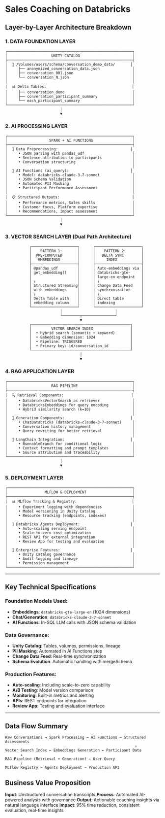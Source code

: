 # Sales Coaching on Databricks

## Layer-by-Layer Architecture Breakdown

### 1. DATA FOUNDATION LAYER
```
┌─────────────────────────────────────────────────────────┐
│                    UNITY CATALOG                        │
├─────────────────────────────────────────────────────────┤
│  📁 /Volumes/users/schema/conversation_demo_data/       │
│     ├── anonymized_conversation_data.json               │
│     ├── conversation_001.json                           │
│     └── conversation_N.json                             │
│                                                         │
│  📊 Delta Tables:                                       │
│     ├── conversation_demo                               │
│     ├── conversation_participant_summary                │
│     └── each_participant_summary                        │
└─────────────────────────────────────────────────────────┘
                         │
                         ▼
```

### 2. AI PROCESSING LAYER
```
┌─────────────────────────────────────────────────────────┐
│                   SPARK + AI FUNCTIONS                  │
├─────────────────────────────────────────────────────────┤
│  🔄 Data Preprocessing:                                 │
│     • JSON parsing with pandas_udf                      │
│     • Sentence attribution to participants              │
│     • Conversation structuring                          │
│                                                         │
│  🧠 AI Functions (ai_query):                            │
│     • Model: databricks-claude-3-7-sonnet               │
│     • JSON Schema Validation                            │
│     • Automated PII Masking                             │
│     • Participant Performance Assessment                │
│                                                         │
│  📋 Structured Outputs:                                 │
│     • Performance metrics, Sales skills                 │
│     • Customer focus, Platform expertise                │
│     • Recommendations, Impact assessment                │
└─────────────────────────────────────────────────────────┘
                         │
                         ▼
```

### 3. VECTOR SEARCH LAYER (Dual Path Architecture)
```
           ┌─────────────────────┐      ┌─────────────────────┐
           │    PATTERN 1:       │      │    PATTERN 2:       │
           │  PRE-COMPUTED       │      │   DELTA SYNC        │
           │   EMBEDDINGS        │      │     INDEX           │
           ├─────────────────────┤      ├─────────────────────┤
           │ @pandas_udf         │      │ Auto-embeddings via │
           │ get_embedding()     │      │ databricks-gte-     │
           │                     │      │ large-en endpoint   │
           │ ↓                   │      │ ↓                   │
           │ Structured Streaming│      │ Change Data Feed    │
           │ with embeddings     │      │ synchronization     │
           │ ↓                   │      │ ↓                   │
           │ Delta Table with    │      │ Direct table        │
           │ embedding column    │      │ indexing            │
           └─────────────────────┘      └─────────────────────┘
                         │                        │
                         └────────┬───────────────┘
                                  ▼
           ┌─────────────────────────────────────────────┐
           │         VECTOR SEARCH INDEX                 │
           │  • Hybrid search (semantic + keyword)       │
           │  • Embedding dimension: 1024                │
           │  • Pipeline: TRIGGERED                      │
           │  • Primary key: id/conversation_id          │
           └─────────────────────────────────────────────┘
                                  │
                                  ▼
```

### 4. RAG APPLICATION LAYER
```
┌─────────────────────────────────────────────────────────┐
│                    RAG PIPELINE                         │
├─────────────────────────────────────────────────────────┤
│  🔍 Retrieval Components:                               │
│     • DatabricksVectorSearch as retriever               │
│     • DatabricksEmbeddings for query encoding           │
│     • Hybrid similarity search (k=10)                   │
│                                                         │
│  🧠 Generation Components:                              │
│     • ChatDatabricks (databricks-claude-3-7-sonnet)     │
│     • Conversation history management                   │
│     • Query rewriting for better retrieval              │
│                                                         │
│  🔗 LangChain Integration:                              │
│     • RunnableBranch for conditional logic              │
│     • Context formatting and prompt templates           │
│     • Source attribution and traceability               │
└─────────────────────────────────────────────────────────┘
                         │
                         ▼
```

### 5. DEPLOYMENT LAYER
```
┌─────────────────────────────────────────────────────────┐
│                 MLFLOW & DEPLOYMENT                     │
├─────────────────────────────────────────────────────────┤
│  📊 MLflow Tracking & Registry:                         │
│     • Experiment logging with dependencies              │
│     • Model versioning in Unity Catalog                 │
│     • Resource tracking (endpoints, indexes)            │
│                                                         │
│  🚀 Databricks Agents Deployment:                       │
│     • Auto-scaling serving endpoint                     │
│     • Scale-to-zero cost optimization                   │
│     • REST API for external integration                 │
│     • Review App for testing and evaluation             │
│                                                         │
│  🔐 Enterprise Features:                                │
│     • Unity Catalog governance                          │
│     • Audit logging and lineage                         │
│     • Permission management                             │
└─────────────────────────────────────────────────────────┘
```

---

## Key Technical Specifications

### Foundation Models Used:
- **Embeddings**: `databricks-gte-large-en` (1024 dimensions)
- **Chat/Generation**: `databricks-claude-3-7-sonnet`
- **AI Functions**: In-SQL LLM calls with JSON schema validation

### Data Governance:
- **Unity Catalog**: Tables, volumes, permissions, lineage
- **PII Masking**: Automated in AI Functions step
- **Change Data Feed**: Real-time synchronization
- **Schema Evolution**: Automatic handling with mergeSchema

### Production Features:
- **Auto-scaling**: Including scale-to-zero capability
- **A/B Testing**: Model version comparison
- **Monitoring**: Built-in metrics and alerting
- **APIs**: REST endpoints for integration
- **Review App**: Testing and evaluation interface

---

## Data Flow Summary

```
Raw Conversations → Spark Processing → AI Functions → Structured Assessments
                                                           ↓
Vector Search Index ← Embeddings Generation ← Participant Data
       ↓
RAG Pipeline (Retrieval + Generation) ← User Query
       ↓
MLflow Registry → Agents Deployment → Production API
```

## Business Value Proposition

**Input**: Unstructured conversation transcripts
**Process**: Automated AI-powered analysis with governance
**Output**: Actionable coaching insights via natural language interface
**Impact**: 95% time reduction, consistent evaluation, real-time insights